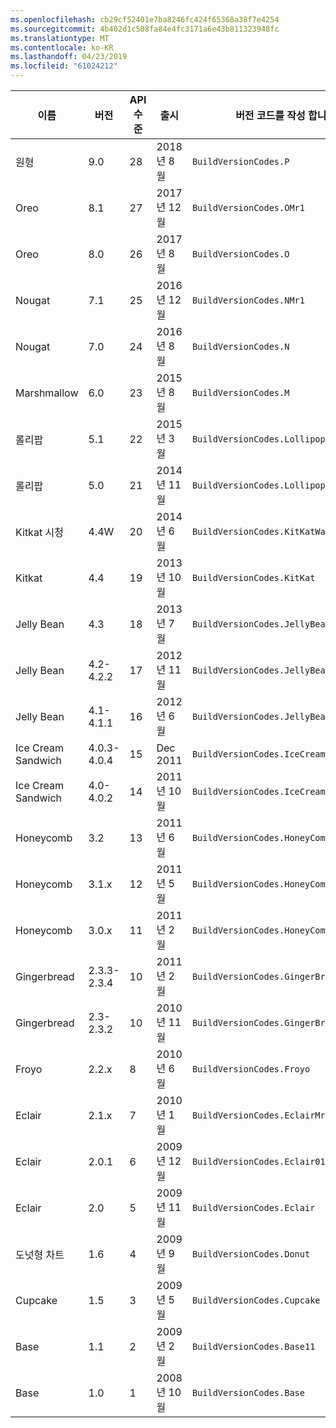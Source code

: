 ```yaml
---
ms.openlocfilehash: cb29cf52401e7ba8246fc424f65368a38f7e4254
ms.sourcegitcommit: 4b402d1c508fa84e4fc3171a6e43b811323948fc
ms.translationtype: MT
ms.contentlocale: ko-KR
ms.lasthandoff: 04/23/2019
ms.locfileid: "61024212"
---
```


|이름|버전|API 수준|출시|버전 코드를 작성 합니다.|
|--- |--- |--- |--- |--- |
|원형|9.0|28|2018 년 8 월|`BuildVersionCodes.P`|
|Oreo|8.1|27|2017 년 12 월|`BuildVersionCodes.OMr1`|
|Oreo|8.0|26|2017 년 8 월|`BuildVersionCodes.O`|
|Nougat|7.1|25|2016 년 12 월|`BuildVersionCodes.NMr1`|
|Nougat|7.0|24|2016 년 8 월|`BuildVersionCodes.N`|
|Marshmallow|6.0|23|2015 년 8 월|`BuildVersionCodes.M`|
|롤리팝|5.1|22|2015 년 3 월|`BuildVersionCodes.LollipopMr1`|
|롤리팝|5.0|21|2014 년 11 월|`BuildVersionCodes.Lollipop`|
|Kitkat 시청|4.4W|20|2014 년 6 월|`BuildVersionCodes.KitKatWatch`|
|Kitkat|4.4|19|2013 년 10 월|`BuildVersionCodes.KitKat`|
|Jelly Bean|4.3|18|2013 년 7 월|`BuildVersionCodes.JellyBeanMr2`|
|Jelly Bean|4.2-4.2.2|17|2012 년 11 월|`BuildVersionCodes.JellyBeanMr1`|
|Jelly Bean|4.1-4.1.1|16|2012 년 6 월|`BuildVersionCodes.JellyBean`|
|Ice Cream Sandwich|4.0.3-4.0.4|15|Dec 2011|`BuildVersionCodes.IceCreamSandwichMr1`|
|Ice Cream Sandwich|4.0-4.0.2|14|2011 년 10 월|`BuildVersionCodes.IceCreamSandwich`|
|Honeycomb|3.2|13|2011 년 6 월|`BuildVersionCodes.HoneyCombMr2`|
|Honeycomb|3.1.x|12|2011 년 5 월|`BuildVersionCodes.HoneyCombMr1`|
|Honeycomb|3.0.x|11|2011 년 2 월|`BuildVersionCodes.HoneyComb`|
|Gingerbread|2.3.3-2.3.4|10|2011 년 2 월|`BuildVersionCodes.GingerBreadMr1`|
|Gingerbread|2.3-2.3.2|10|2010 년 11 월|`BuildVersionCodes.GingerBread`|
|Froyo|2.2.x|8|2010 년 6 월|`BuildVersionCodes.Froyo`|
|Eclair|2.1.x|7|2010년 1월|`BuildVersionCodes.EclairMr1`|
|Eclair|2.0.1|6|2009 년 12 월|`BuildVersionCodes.Eclair01`|
|Eclair|2.0|5|2009 년 11 월|`BuildVersionCodes.Eclair`|
|도넛형 차트|1.6|4|2009 년 9 월|`BuildVersionCodes.Donut`|
|Cupcake|1.5|3|2009 년 5 월|`BuildVersionCodes.Cupcake`|
|Base|1.1|2|2009 년 2 월|`BuildVersionCodes.Base11`|
|Base|1.0|1|2008 년 10 월|`BuildVersionCodes.Base`|

